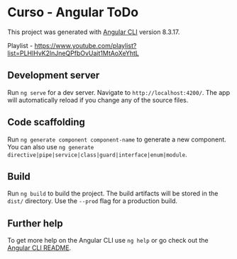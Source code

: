 # Curso - Angular ToDo

This project was generated with [Angular CLI](https://github.com/angular/angular-cli) version 8.3.17.

Playlist - https://www.youtube.com/playlist?list=PLHlHvK2lnJneQPfbOvUait1MtAoXeYhtL

## Development server

Run `ng serve` for a dev server. Navigate to `http://localhost:4200/`. The app will automatically reload if you change any of the source files.

## Code scaffolding

Run `ng generate component component-name` to generate a new component. You can also use `ng generate directive|pipe|service|class|guard|interface|enum|module`.

## Build

Run `ng build` to build the project. The build artifacts will be stored in the `dist/` directory. Use the `--prod` flag for a production build.

## Further help

To get more help on the Angular CLI use `ng help` or go check out the [Angular CLI README](https://github.com/angular/angular-cli/blob/master/README.md).
